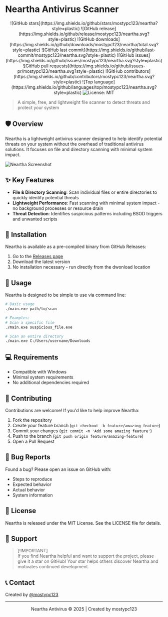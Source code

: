 # Neartha Antivirus Scanner

<div align="center">
  ![GitHub stars](https://img.shields.io/github/stars/mostypc123/neartha?style=plastic)
  ![GitHub release](https://img.shields.io/github/release/mostypc123/neartha.svg?style=plastic)
  ![GitHub downloads](https://img.shields.io/github/downloads/mostypc123/neartha/total.svg?style=plastic)
  ![GitHub last commit](https://img.shields.io/github/last-commit/mostypc123/neartha.svg?style=plastic)
  ![GitHub issues](https://img.shields.io/github/issues/mostypc123/neartha.svg?style=plastic)
  ![GitHub pull requests](https://img.shields.io/github/issues-pr/mostypc123/neartha.svg?style=plastic)
  ![GitHub contributors](https://img.shields.io/github/contributors/mostypc123/neartha.svg?style=plastic)
  ![Top language](https://img.shields.io/github/languages/top/mostypc123/neartha.svg?style=plastic)
  <img src="https://img.shields.io/badge/License-MIT-brightgreen.svg?style=plastic" alt="License: MIT">
</div>

> A simple, free, and lightweight file scanner to detect threats and protect your system

## 🛡️ Overview

Neartha is a lightweight antivirus scanner designed to help identify potential threats on your system without the overhead of traditional antivirus solutions. It focuses on file and directory scanning with minimal system impact.

![Neartha Screenshot](https://neartha.w3spaces.com/screenshot.png)

## ✨ Key Features

- **File & Directory Scanning**: Scan individual files or entire directories to quickly identify potential threats
- **Lightweight Performance**: Fast scanning with minimal system impact - no background processes or resource drain
- **Threat Detection**: Identifies suspicious patterns including BSOD triggers and unwanted scripts

## 🚀 Installation

Neartha is available as a pre-compiled binary from GitHub Releases:

1. Go to the [Releases page](https://github.com/mostypc123/neartha/releases)
2. Download the latest version
4. No installation necessary - run directly from the dwonload location

## 📖 Usage

Neartha is designed to be simple to use via command line:

```bash
# Basic usage
./main.exe path/to/scan

# Examples:
# Scan a specific file
./main.exe suspicious_file.exe

# Scan an entire directory
./main.exe C:/Users/username/Downloads
```

## 💻 Requirements

- Compatible with Windows
- Minimal system requirements
- No additional dependencies required

## 🤝 Contributing

Contributions are welcome! If you'd like to help improve Neartha:

1. Fork the repository
2. Create your feature branch (`git checkout -b feature/amazing-feature`)
3. Commit your changes (`git commit -m 'Add some amazing feature'`)
4. Push to the branch (`git push origin feature/amazing-feature`)
5. Open a Pull Request

## 🐛 Bug Reports

Found a bug? Please open an issue on GitHub with:
- Steps to reproduce
- Expected behavior
- Actual behavior
- System information

## 📜 License

Neartha is released under the MIT License. See the LICENSE file for details.

## 🙏 Support

> [!IMPORTANT]\
> If you find Neartha helpful and want to support the project, please give it a star on GitHub! Your star helps others discover Neartha and motivates continued development.

## 📞 Contact

Created by [@mostypc123](https://github.com/mostypc123)

---

<div align="center">
  <p>Neartha Antivirus © 2025 | Created by mostypc123</p>
</div>